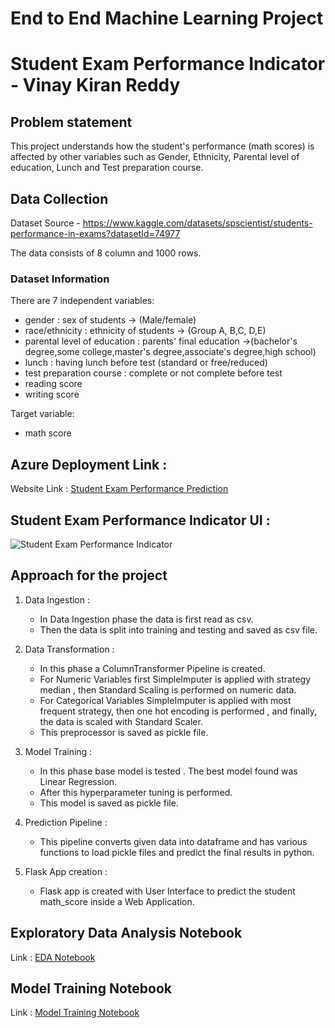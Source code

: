 # End to End Machine Learning Project

# Student Exam Performance Indicator - Vinay Kiran Reddy

## Problem statement
This project understands how the student's performance (math scores) is affected by other variables such as Gender, Ethnicity, Parental level of education, Lunch and Test preparation course.

## Data Collection
Dataset Source - https://www.kaggle.com/datasets/spscientist/students-performance-in-exams?datasetId=74977

The data consists of 8 column and 1000 rows.

### Dataset Information

There are 7 independent variables:

* gender : sex of students -> (Male/female)
* race/ethnicity : ethnicity of students -> (Group A, B,C, D,E)
* parental level of education : parents' final education ->(bachelor's degree,some college,master's degree,associate's degree,high school)
* lunch : having lunch before test (standard or free/reduced)
* test preparation course : complete or not complete before test
* reading score
* writing score

Target variable:
* math score


## Azure Deployment Link :

Website Link : [Student Exam Performance Prediction](https://studentperformancepredictionvinay.azurewebsites.net/predictdata)

## Student Exam Performance Indicator UI :

![Student Exam Performance Indicator](https://github.com/Vinaykiran1819/Student_Performance_End-to-End_ML_Project/blob/main/Student_Exam_Performance_Indicator_UI.png?raw=true)



## Approach for the project 


1. Data Ingestion : 
    * In Data Ingestion phase the data is first read as csv. 
    * Then the data is split into training and testing and saved as csv file.

2. Data Transformation : 
    * In this phase a ColumnTransformer Pipeline is created.
    * For Numeric Variables first SimpleImputer is applied with strategy median , then Standard Scaling is performed on numeric data.
    * For Categorical Variables SimpleImputer is applied with most frequent strategy, then one hot encoding is performed , and finally, the data is scaled with Standard Scaler.
    * This preprocessor is saved as pickle file.

3. Model Training : 
    * In this phase base model is tested . The best model found was Linear Regression.
    * After this hyperparameter tuning is performed.
    * This model is saved as pickle file.

4. Prediction Pipeline : 
    * This pipeline converts given data into dataframe and has various functions to load pickle files and predict the final results in python.

5. Flask App creation : 
    * Flask app is created with User Interface to predict the student math_score inside a Web Application.

## Exploratory Data Analysis Notebook

Link : [EDA Notebook](notebook/1_EDA_STUDENT_PERFORMANCE.ipynb)

## Model Training Notebook

Link : [Model Training Notebook](notebook/2_MODEL_TRAINING.ipynb)

